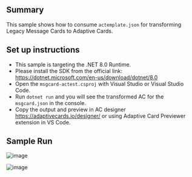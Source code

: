 ## Summary

This sample shows how to consume `actemplate.json` for transforming Legacy Message Cards to Adaptive Cards.

## Set up instructions

 - This sample is targeting the .NET 8.0 Runtime.
 - Please install the SDK from the official link: https://dotnet.microsoft.com/en-us/download/dotnet/8.0
 - Open the `msgcard-actest.csproj` with Visual Studio or Visual Studio Code.
 - Run `dotnet run` and you will see the transformed AC for the `msgcard.json` in the console.
 - Copy the output and preview in AC designer https://adaptivecards.io/designer/ or using Adaptive Card Previewer extension in VS Code.

## Sample Run
![image](https://github.com/pradeepananth/msgcard-actest/assets/5934356/975f98f5-205d-4dd8-80d7-06388887e316)

![image](https://github.com/pradeepananth/msgcard-actest/assets/5934356/2fd1a795-e3c7-428f-9a0a-9ef974455620)

